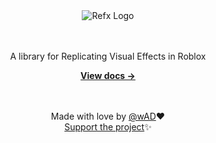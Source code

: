 <div align="center">
	<picture>
		<source media="(prefers-color-scheme: dark)" srcset="assets/logo.png">
		<source media="(prefers-color-scheme: light)" srcset="assets/logo-dark.png">
		<img alt="Refx Logo" src="logo.png">
	</picture>
	<br><br><br>
	<p>A library for Replicating Visual Effects in Roblox</p>
	<a href="https://wad4444.github.io/refx/"><strong>View docs &rarr;</strong></a>
  <br><br><br>

  Made with love by [@wAD](https://github.com/wad4444)❤️
  <br>
  [Support the project](https://hipolink.me/wad4444)✨
</div>